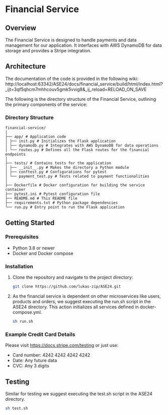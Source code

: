 # Financial Service

## Overview
The Financial Service is designed to handle payments and data management for our application. It interfaces with AWS DynamoDB for data storage and provides a Stripe integration.

## Architecture
The documentation of the code is provided in the following wiki: http://localhost:63342/ASE24/docs/financial_service/build/html/index.html?_ijt=3qf5qhcm7mhhcouv5gmk5vvig8&_ij_reload=RELOAD_ON_SAVE

The following is the directory structure of the Financial Service, outlining the primary components of the service:

### Directory Structure
```
financial-service/
│
├── app/ # Application code
│ ├── init.py # Initializes the Flask application
│ ├── dynamodb.py # Integrates with AWS DynamoDB for data operations
│ └── routes.py # Defines all the Flask routes for the financial endpoints
│
├── tests/ # Contains tests for the application
│ ├── __init__.py # Makes the directory a Python module
│ ├── conftest.py # Configurations for pytest
│ └── payment_test.py # Tests related to payment functionalities
│
├── Dockerfile # Docker configuration for building the service container
├── pytest.ini # Pytest configuration file
├── README.md # This README file
├── requirements.txt # Python package dependencies
└── run.py # Entry point to run the Flask application
```

## Getting Started

### Prerequisites
- Python 3.8 or newer
- Docker and Docker compose

### Installation
1. Clone the repository and navigate to the project directory:
   ```bash
   git clone https://github.com/lukas-zip/ASE24.git
   ```

2. As the financial service is dependent on other microservices like users, products and orders, we suggest executing the run.sh script in the ASE24 directory. This action initializes all services defined in docker-compose.yml.
   ```bash
   sh run.sh
   ```

### Example Credit Card Details
Please visit https://docs.stripe.com/testing
or just use:
- Card number: 4242 4242 4242 4242
- Date: Any future data
- CVC: Any 3 digits

## Testing
Similar for testing we suggest executing the test.sh script in the ASE24 directory.
   ```bash
   sh test.sh
   ```